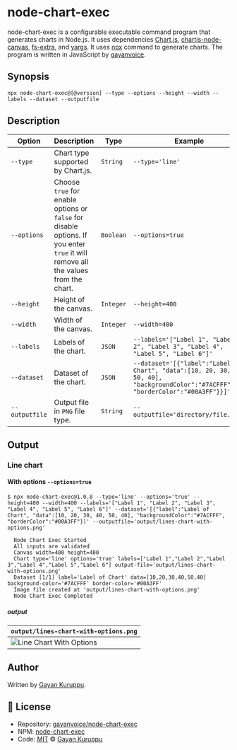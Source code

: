 # node-chart-exec
node-chart-exec is a configurable executable command program that generates charts in Node.js.
It uses dependencies [Chart.js](https://www.chartjs.org/), [chartjs-node-canvas](https://www.npmjs.com/package/chartjs-node-canvas), [fs-extra](https://www.npmjs.com/package/fs-extra), and [yargs](https://www.npmjs.com/package/fs-extra). It uses [npx](https://nodejs.dev/learn/the-npx-nodejs-package-runner) command to generate charts. The program is written in JavaScript by [gayanvoice](https://github.com/gayanvoice).
## Synopsis
`npx node-chart-exec@[@version] --type --options --height --width --labels --dataset --outputfile`
## Description
| Option | Description | Type | Example | Required |
| ------ | ----------- | ---- | ------- | -------- |
| `--type` | Chart type supported by Chart.js. | `String` | `--type='line'` | `true` |
| `--options` | Choose `true` for enable options or `false` for disable options. If you enter `true` it will remove all the values from the chart. | `Boolean` | `--options=true` | `true` |
| `--height` | Height of the canvas.| `Integer` | `--height=400` | `true` |
| `--width` | Width of the canvas. | `Integer` | `--width=400` | `true` |
| `--labels` | Labels of the chart. |`JSON` | `--labels='["Label 1", "Label 2", "Label 3", "Label 4", "Label 5", "Label 6"]'` | `true` |
| `--dataset` | Dataset of the chart. |`JSON` | `--dataset='[{"label":"Label of Chart", "data":[10, 20, 30, 40, 50, 40], "backgroundColor":"#7ACFFF", "borderColor":"#00A3FF"}}]'` | `true` |
| `--outputfile` | Output file in `PNG` file type. |`String` | `--outputfile='directory/file.png'` | `true` |
## Output
### Line chart
#### With options `--options=true`
```shell
$ npx node-chart-exec@1.0.8 --type='line' --options='true' --height=400 --width=400 --labels='["Label 1", "Label 2", "Label 3", "Label 4", "Label 5", "Label 6"]' --dataset='[{"label":"Label of Chart", "data":[10, 20, 30, 40, 50, 40], "backgroundColor":"#7ACFFF", "borderColor":"#00A3FF"}]' --outputfile='output/lines-chart-with-options.png'

  Node Chart Exec Started
  All inputs are validated
  Canvas width=400 height=400
  Chart type='line' options='true' labels=["Label 1","Label 2","Label 3","Label 4","Label 5","Label 6"] output-file='output/lines-chart-with-options.png'
  Dataset [1/1] label='Label of Chart' data=[10,20,30,40,50,40] background-color='#7ACFFF' border-color='#00A3FF'
  Image file created at 'output/lines-chart-with-options.png'
  Node Chart Exec Completed
```
##### output
| `output/lines-chart-with-options.png` |
| ------ |
| ![Line Chart With Options](https://github.com/gayanvoice/javascript-action-template/raw/main/output/lines-chart-with-options.png) |


## Author
Written by [Gayan Kuruppu](https://github.com/gayanvoice).

## 📄 License

- Repository: [gayanvoice/node-chart-exec](https://github.com/gayanvoice/node-chart-exec)
- NPM: [node-chart-exec](https://www.npmjs.com/package/node-chart-exec)
- Code: [MIT](./LICENSE) © [Gayan Kuruppu](https://github.com/gayanvoice)